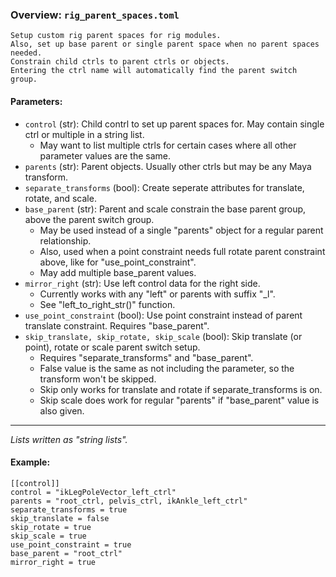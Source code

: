 ### Overview: `rig_parent_spaces.toml`
```
Setup custom rig parent spaces for rig modules. 
Also, set up base parent or single parent space when no parent spaces needed.
Constrain child ctrls to parent ctrls or objects.
Entering the ctrl name will automatically find the parent switch group.
```

#### Parameters:
- `control` (str): Child contrl to set up parent spaces for.  May contain single ctrl or multiple in a string list.
    - May want to list multiple ctrls for certain cases where all other parameter values are the same.
- `parents` (str): Parent objects. Usually other ctrls but may be any Maya transform. 
- `separate_transforms` (bool): Create seperate attributes for translate, rotate, and scale.
- `base_parent` (str): Parent and scale constrain the base parent group, above the parent switch group. 
    - May be used instead of a single "parents" object for a regular parent relationship. 
    - Also, used when a point constraint needs full rotate parent constraint above, like for "use_point_constraint".
    - May add multiple base_parent values.
- `mirror_right` (str): Use left control data for the right side. 
    - Currently works with any "left" or parents with suffix "_l".
    - See "left_to_right_str()" function.  
- `use_point_constraint` (bool): Use point constraint instead of parent translate constraint. Requires "base_parent". 
- `skip_translate, skip_rotate, skip_scale` (bool): Skip translate (or point), rotate or scale parent switch setup. 
    - Requires "separate_transforms" and "base_parent". 
    - False value is the same as not including the parameter, so the transform won't be skipped.
    - Skip only works for translate and rotate if separate_transforms is on.
    - Skip scale does work for regular "parents" if "base_parent" value is also given.
---
*Lists written as "string lists".*

#### Example:
```
[[control]]
control = "ikLegPoleVector_left_ctrl"
parents = "root_ctrl, pelvis_ctrl, ikAnkle_left_ctrl"
separate_transforms = true
skip_translate = false
skip_rotate = true
skip_scale = true
use_point_constraint = true
base_parent = "root_ctrl"
mirror_right = true
```

